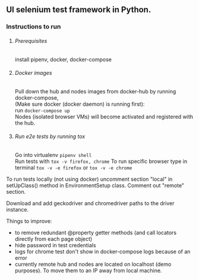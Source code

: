## UI selenium test framework in Python.

### Instructions to run

1. ###### Prerequisites
    
    install pipenv, docker, docker-compose

2. ###### Docker images
    Pull down the hub and nodes images from docker-hub by running docker-compose,  
    (Make sure docker (docker daemon) is running first):  
    run `docker-compose up`  
    Nodes (isolated browser VMs) will become activated and registered with the hub.

3. ###### Run e2e tests by running tox
    
    Go into virtualenv `pipenv shell`    
    Run tests with `tox -v firefox, chrome`
    To run specific browser type in terminal `tox -v -e firefox` or `tox -v -e chrome`
    
To run tests locally (not using docker) uncomment section "local" in setUpClass() 
method in EnvironmentSetup class. Comment out "remote" section.

Download and add geckodriver and chromedriver paths to the driver instance. 


Things to improve:
- to remove redundant @property getter methods (and call locators directly from each page object)
- hide password in test credentials
- logs for chrome test don't show in docker-compose logs because of an error
- currently remote hub and nodes are located on localhost (demo purposes). 
To move them to an IP away from local machine. 

